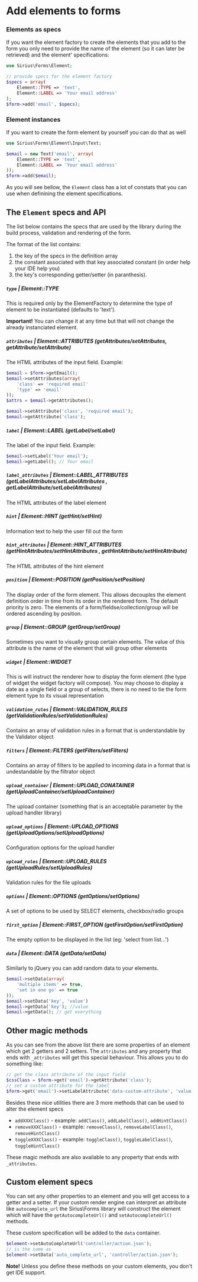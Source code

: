 # Add elements to forms

### Elements as specs

If you want the element factory to create the elements that you add to the form you only need to provide the name of the element (so it can later be retrieved) and the element' specifications:

```php
use Sirius\Forms\Element;

// provide specs for the element factory
$specs = array(
	Element::TYPE => 'text',
	Element::LABEL => 'Your email address'
);
$form->add('email', $specs);
```

### Element instances

If you want to create the form element by yourself you can do that as well

```php
use Sirius\Forms\Element\Input\Text;

$email = new Text('email', array(
    Element::TYPE => 'text',
	Element::LABEL => 'Your email address'
));
$form->add($email);
```

As you will see bellow, the `Element` class has a lot of constats that you can use when definining the element specifications.

## The `Element` specs and API

The list below contains the specs that are used by the library during the build process, validation and rendering of the form.

The format of the list contains:
1. the key of the specs in the definition array
2. the constant associated with that key associated constant (in order help your IDE help you)
3. the key's corresponding getter/setter (in paranthesis).

##### `type` | Element::TYPE

This is required only by the ElementFactory to determine the type of element to be instantiated (defaults to 'text').

**Important!** You can change it at any time but that will not change the already instanciated element.

#####  `attributes` | Element::ATTRIBUTES (getAttributes/setAttributes, getAttribute/setAttribute)

The HTML attributes of the input field. Example:

```php
$email = $form->getEmail();
$email->setAttributes(array(
    'class' => 'required email'
    'type' => 'email'
));
$attrs = $email->getAttributes();

$email->setAttribute('class', 'required email');
$email->getAttribute('class');
```

#####  `label` | Element::LABEL (getLabel/setLabel)

The label of the input field. Example:

```php
$email->setLabel('Your email');
$email->getLabel(); // Your email
```

#####  `label_attributes` | Element::LABEL_ATTRIBUTES (getLabelAttributes/setLabelAttributes , getLabelAttribute/setLabelAttributes)

The HTML attributes of the label element

#####  `hint` | Element::HINT (getHint/setHint)

Information text to help the user fill out the form

#####  `hint_attributes` | Element::HINT_ATTRIBUTES (getHintAttributes/setHintAttributes , getHintAttribute/setHintAttribute)

The HTML attributes of the hint element

#####  `position` | Element::POSITION (getPosition/setPosition)

The display order of the form element. This allows decouples the element definition order in time from its order in the rendered form. The default priority is zero. The elements of a form/fieldse/collection/group will be ordered ascending by position.

#####  `group` | Element::GROUP (getGroup/setGroup)

Sometimes you want to visually group certain elements. The value of this attribute is the name of the element that will group other elements

##### `widget` | Element::WIDGET

This is will instruct the renderer how to display the form element (the type of widget the widget factory will compose). You may choose to display a date as a single field or a group of selects, there is no need to tie the form element type to its visual representation

##### `validation_rules` | Element::VALIDATION_RULES (getValidationRules/setValidationRules)

Contains an array of validation rules in a format that is understandable by the Validator object

##### `filters` | Element::FILTERS (getFilters/setFilters)

Contains an array of filters to be applied to incoming data in a format that is undestandable by the filtrator object

##### `upload_container` | Element::UPLOAD_CONATAINER (getUploadContainer/setUploadContainer)

The upload container (something that is an acceptable parameter by the upload handler library)

##### `upload_options` | Element::UPLOAD_OPTIONS (getUploadOptions/setUploadOptions)

Configuration options for the upload handler

##### `upload_rules` | Element::UPLOAD_RULES (getUploadRules/setUploadRules)

Validation rules for the file uploads

##### `options` | Element::OPTIONS (getOptions/setOptions)

A set of options to be used by SELECT elements, checkbox/radio groups

##### `first_option` | Element::FIRST_OPTION (getFirstOption/setFirstOption)

The empty option to be displayed in the list (eg: 'select from list...')

##### `data` | Element::DATA (getData/setData)

Similarly to jQuery you can add random data to your elements.

```php
$email->setData(array(
    'multiple items' => true,
    'set in one go' => true
));
$email->setData('key', 'value')
$email->getData('key'); //value
$email->getData(); // get everything
```

## Other magic methods

As you can see from the above list there are some properties of an element which get 2 getters and 2 setters. The `attributes` and any property that ends with `_attributes` will get this special behaviour. This allows you to do something like:

```php
// get the class attribute of the input field
$cssClass = $form->get('email')->getAttribute('class');
// set a custom attribute for the label
$form->get('email')->setLabelAttribute('data-custom-attribute', 'value');
```

Besides these nice utilities there are 3 more methods that can be used to alter the element specs

- `addXXXClass()` - example: `addClass()`, `addLabelClass()`, `addHintClass()`
- `removeXXXClass()` - example: `removeClass()`, `removeLabelClass()`, `removeHintClass()`
- `toggleXXXClass()` - example: `toggleClass()`, `toggleLabelClass()`, `toggleHintClass()`

These magic methods are also available to any property that ends with `_attributes`.

## Custom element specs

You can set any other properties to an element and you will get access to a getter and a setter. If your custom render engine can interpret an attribute like `autocomplete_url` the Sirius\Forms library will construct the element which will have the `getAutocompleteUrl()` and `setAutocompleteUrl()` methods.

These custom specification will be added to the `data` container.

```php
$element->setAutoCompleteUrl('controller/action.json');
// is the same as
$element->setData('auto_complete_url', 'controller/action.json');
```

**Note!** Unless you define these methods on your custom elements, you don't get IDE support.
